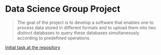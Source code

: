 # Data Science Group Project

> The goal of the project is to develop a software that enables one to process data stored in different formats and to upload them into two distinct databases to query these databases simultaneously according to predefined operations.

[Initial task at the repository](https://github.com/comp-data/2022-2023/tree/main/docs/project)


